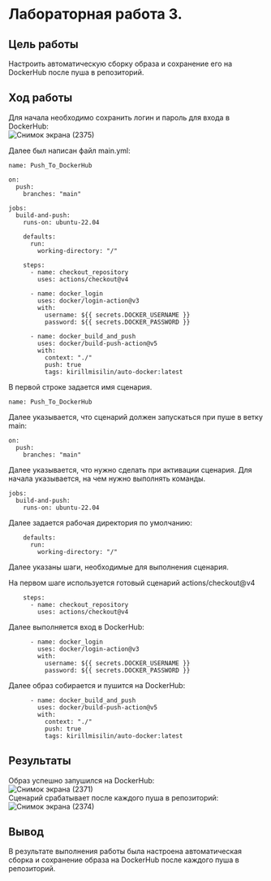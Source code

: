 # Лабораторная работа 3.  
## Цель работы  
Настроить автоматическую сборку образа и сохранение его на DockerHub после пуша в репозиторий.  
## Ход работы  
Для начала необходимо сохранить логин и пароль для входа в DockerHub:  
![Снимок экрана (2375)](https://github.com/KirillMisilin/Clouds-lab3/assets/88585791/b64499f5-c23e-4ee6-9fcc-17eaba5d3bca)

Далее был написан файл main.yml:  
```
name: Push_To_DockerHub

on:
  push:
    branches: "main"
    
jobs:
  build-and-push:
    runs-on: ubuntu-22.04

    defaults:
      run:
        working-directory: "/"

    steps:
      - name: checkout_repository
        uses: actions/checkout@v4

      - name: docker_login
        uses: docker/login-action@v3
        with:
          username: ${{ secrets.DOCKER_USERNAME }}
          password: ${{ secrets.DOCKER_PASSWORD }}

      - name: docker_build_and_push
        uses: docker/build-push-action@v5
        with:
          context: "./"
          push: true
          tags: kirillmisilin/auto-docker:latest
```

В первой строке задается имя сценария.
```
name: Push_To_DockerHub
```
Далее указывается, что сценарий должен запускаться при пуше в ветку main:  
```
on:
  push:
    branches: "main"
```
Далее указывается, что нужно сделать при активации сценария. Для начала указывается, на чем нужно выполнять команды.  
```
jobs:
  build-and-push:
    runs-on: ubuntu-22.04
```

Далее задается рабочая директория по умолчанию:  
```
    defaults:
      run:
        working-directory: "/"
```
Далее указаны шаги, необходимые для выполнения сценария.

На первом шаге используется готовый сценарий actions/checkout@v4  
```
    steps:
      - name: checkout_repository
        uses: actions/checkout@v4
```
Далее выполняется вход в DockerHub:
```
      - name: docker_login
        uses: docker/login-action@v3
        with:
          username: ${{ secrets.DOCKER_USERNAME }}
          password: ${{ secrets.DOCKER_PASSWORD }}
```
Далее образ собирается и пушится на DockerHub:
```
      - name: docker_build_and_push
        uses: docker/build-push-action@v5
        with:
          context: "./"
          push: true
          tags: kirillmisilin/auto-docker:latest
```

## Результаты  
Образ успешно запушился на DockerHub:  
![Снимок экрана (2371)](https://github.com/KirillMisilin/Clouds-lab3/assets/88585791/89f2a208-ccd3-48fa-b27b-ff77fdb0fd6a)  
Сценарий срабатывает после каждого пуша в репозиторий:  
![Снимок экрана (2374)](https://github.com/KirillMisilin/Clouds-lab3/assets/88585791/ade101e1-73ea-4f76-894e-bd49a9d41c45)

## Вывод
В результате выполнения работы была настроена автоматическая сборка и сохранение образа на DockerHub после каждого пуша в репозиторий.
